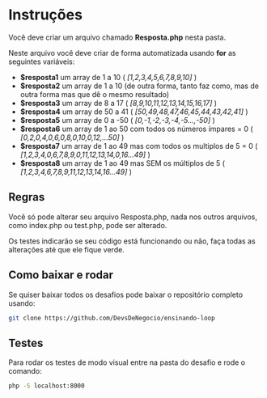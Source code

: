 # Instruções

Você deve criar um arquivo chamado **Resposta.php** nesta pasta.

Neste arquivo você deve criar de forma automatizada usando **for** as seguintes variáveis:
- **$resposta1** um array de 1 a 10 ( *[1,2,3,4,5,6,7,8,9,10]* )
- **$resposta2** um array de 1 a 10 (de outra forma, tanto faz como, mas de outra forma mas que dê o mesmo resultado)
- **$resposta3** um array de 8 a 17 ( *[8,9,10,11,12,13,14,15,16,17]* )
- **$resposta4** um array de 50 a 41 ( *[50,49,48,47,46,45,44,43,42,41]* )
- **$resposta5** um array de 0 a -50 ( *[0,-1,-2,-3,-4,-5...,-50]* )
- **$resposta6** um array de 1 ao 50 com todos os números ímpares = 0 ( *[0,2,0,4,0,6,0,8,0,10,0,12,...50]* )
- **$resposta7** um array de 1 ao 49 mas com todos os multiplos de 5 = 0 ( *[1,2,3,4,0,6,7,8,9,0,11,12,13,14,0,16...49]* )
- **$resposta8** um array de 1 ao 49 mas SEM os múltiplos de 5 ( *[1,2,3,4,6,7,8,9,11,12,13,14,16...49]* )

## Regras

Você só pode alterar seu arquivo Resposta.php, nada nos outros arquivos, como index.php ou test.php, pode ser alterado.

Os testes indicarão se seu código está funcionando ou não, faça todas as alterações até que ele fique verde.

## Como baixar e rodar

Se quiser baixar todos os desafios pode baixar o repositório completo usando:

```bash
git clone https://github.com/DevsDeNegocio/ensinando-loop
```


## Testes

Para rodar os testes de modo visual entre na pasta do desafio e rode o comando:
```bash
php -S localhost:8000
```